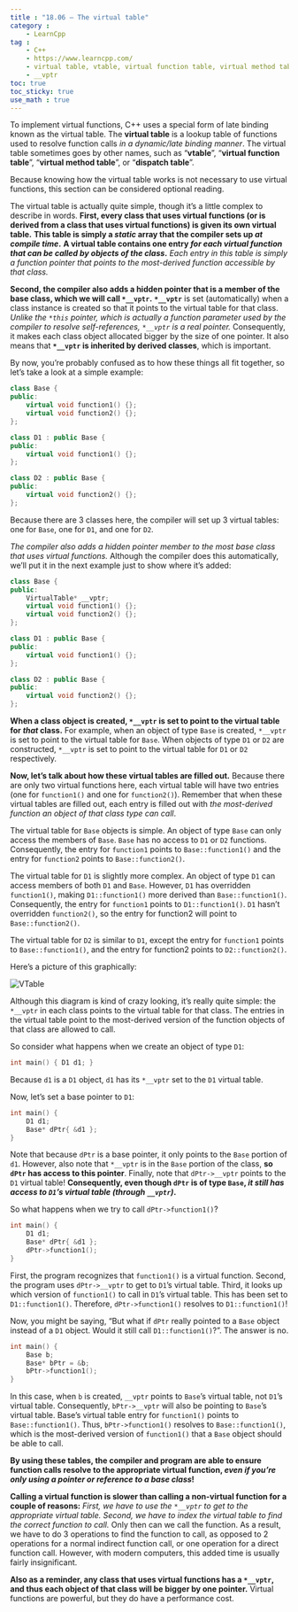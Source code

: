 ```yaml
---
title : "18.06 — The virtual table"
category :
    - LearnCpp
tag : 
    - C++
    - https://www.learncpp.com/
    - virtual table, vtable, virtual function table, virtual method table, dispatch table
    - __vptr
toc: true  
toc_sticky: true 
use_math : true
---
```



To implement virtual functions, C++ uses a special form of late binding known as the virtual table. The **virtual table** is a lookup table of functions used to resolve function calls *in a dynamic/late binding manner*. The virtual table sometimes goes by other names, such as “**vtable**”, “**virtual function table**”, “**virtual method table**”, or “**dispatch table**”.

Because knowing how the virtual table works is not necessary to use virtual functions, this section can be considered optional reading.

The virtual table is actually quite simple, though it’s a little complex to describe in words. **First, every class that uses virtual functions (or is derived from a class that uses virtual functions) is given its own virtual table.** **This table is simply a *static* array that the compiler sets up *at compile time*.** **A virtual table contains one entry *for each virtual function that can be called by objects of the class*.** *Each entry in this table is simply a function pointer that points to the most-derived function accessible by that class.*

**Second, the compiler also adds a hidden pointer that is a member of the base class, which we will call `*__vptr`.** **`*__vptr`** is set (automatically) when a class instance is created so that it points to the virtual table for that class. *Unlike the `*this` pointer, which is actually a function parameter used by the compiler to resolve self-references, `*__vptr` is a real pointer.* Consequently, it makes each class object allocated bigger by the size of one pointer. It also means that **`*__vptr` is inherited by derived classes**, which is important.

By now, you’re probably confused as to how these things all fit together, so let’s take a look at a simple example:

```c++
class Base {
public:
    virtual void function1() {};
    virtual void function2() {};
};

class D1 : public Base {
public:
    virtual void function1() {};
};

class D2 : public Base {
public:
    virtual void function2() {};
};
```

Because there are 3 classes here, the compiler will set up 3 virtual tables: one for `Base`, one for `D1`, and one for `D2`.

*The compiler also adds a hidden pointer member to the most base class that uses virtual functions.* Although the compiler does this automatically, we’ll put it in the next example just to show where it’s added:

```c++
class Base {
public:
    VirtualTable* __vptr;
    virtual void function1() {};
    virtual void function2() {};
};

class D1 : public Base {
public:
    virtual void function1() {};
};

class D2 : public Base {
public:
    virtual void function2() {};
};
```

**When a class object is created, `*__vptr` is set to point to the virtual table for *that* class.** For example, when an object of type `Base` is created, `*__vptr` is set to point to the virtual table for `Base`. When objects of type `D1` or `D2` are constructed, `*__vptr` is set to point to the virtual table for `D1` or `D2` respectively.

**Now, let’s talk about how these virtual tables are filled out.** Because there are only two virtual functions here, each virtual table will have two entries (one for `function1()` and one for `function2()`). Remember that when these virtual tables are filled out, each entry is filled out with *the most-derived function an object of that class type can call*.

The virtual table for `Base` objects is simple. An object of type `Base` can only access the members of `Base`. `Base` has no access to `D1` or `D2` functions. Consequently, the entry for `function1` points to `Base::function1()` and the entry for `function2` points to `Base::function2()`.

The virtual table for `D1` is slightly more complex. An object of type `D1` can access members of both `D1` and `Base`. However, `D1` has overridden `function1()`, making `D1::function1()` more derived than `Base::function1()`. Consequently, the entry for `function1` points to `D1::function1()`. `D1` hasn’t overridden `function2()`, so the entry for function2 will point to `Base::function2()`.

The virtual table for `D2` is similar to `D1`, except the entry for `function1` points to `Base::function1()`, and the entry for function2 points to `D2::function2()`.

Here’s a picture of this graphically:

![VTable](https://www.learncpp.com/images/CppTutorial/Section12/VTable.gif)

Although this diagram is kind of crazy looking, it’s really quite simple: the `*__vptr` in each class points to the virtual table for that class. The entries in the virtual table point to the most-derived version of the function objects of that class are allowed to call.

So consider what happens when we create an object of type `D1`:

```c++
int main() { D1 d1; }
```

Because `d1` is a `D1` object, `d1` has its `*__vptr` set to the `D1` virtual table.

Now, let’s set a base pointer to `D1`:

```c++
int main() {
    D1 d1;
    Base* dPtr{ &d1 };
}
```

Note that because `dPtr` is a base pointer, it only points to the `Base` portion of `d1`. However, also note that `*__vptr` is in the `Base` portion of the class, **so `dPtr` has access to this pointer**. Finally, note that `dPtr->__vptr` points to the `D1` virtual table! **Consequently, even though `dPtr` is of type `Base`, *it still has access to `D1`’s virtual table (through `__vptr`)*.**

So what happens when we try to call `dPtr->function1()`?

```c++
int main() {
    D1 d1;
    Base* dPtr{ &d1 };
    dPtr->function1();
}
```

First, the program recognizes that `function1()` is a virtual function. Second, the program uses `dPtr->__vptr` to get to `D1`’s virtual table. Third, it looks up which version of `function1()` to call in `D1`’s virtual table. This has been set to `D1::function1()`. Therefore, `dPtr->function1()` resolves to `D1::function1()`!

Now, you might be saying, “But what if `dPtr` really pointed to a `Base` object instead of a `D1` object. Would it still call `D1::function1()`?”. The answer is no.

```c++
int main() {
    Base b;
    Base* bPtr = &b;
    bPtr->function1();
}
```

In this case, when `b` is created, `__vptr` points to `Base`’s virtual table, not `D1`’s virtual table. Consequently, `bPtr->__vptr` will also be pointing to `Base`’s virtual table. Base’s virtual table entry for `function1()` points to `Base::function1()`. Thus, `bPtr->function1()` resolves to `Base::function1()`, which is the most-derived version of `function1()` that a `Base` object should be able to call.

**By using these tables, the compiler and program are able to ensure function calls resolve to the appropriate virtual function, *even if you’re only using a pointer or reference to a base class*!**

**Calling a virtual function is slower than calling a non-virtual function for a couple of reasons:** *First, we have to use the `*__vptr` to get to the appropriate virtual table.* *Second, we have to index the virtual table to find the correct function to call.* Only then can we call the function. As a result, we have to do 3 operations to find the function to call, as opposed to 2 operations for a normal indirect function call, or one operation for a direct function call. However, with modern computers, this added time is usually fairly insignificant.

**Also as a reminder, any class that uses virtual functions has a `*__vptr`, and thus each object of that class will be bigger by one pointer.** Virtual functions are powerful, but they do have a performance cost.